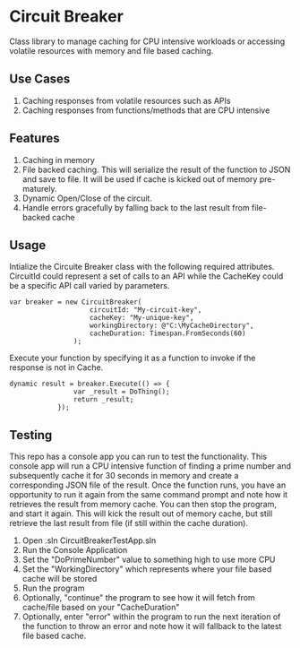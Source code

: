 # Circuit Breaker
Class library to manage caching for CPU intensive workloads or accessing volatile resources with memory and file based caching.

## Use Cases
1. Caching responses from volatile resources such as APIs
2. Caching responses from functions/methods that are CPU intensive

## Features
1. Caching in memory
2. File backed caching. This will serialize the result of the function to JSON and save to file. It will be used if cache is kicked out of memory pre-maturely. 
3. Dynamic Open/Close of the circuit.
4. Handle errors gracefully by falling back to the last result from file-backed cache

## Usage
Intialize the Circuite Breaker class with the following required attributes. CircuitId could represent a set of calls to an API while the CacheKey could be a specific API call varied by parameters.
```
var breaker = new CircuitBreaker(
                    circuitId: "My-circuit-key",
                    cacheKey: "My-unique-key",
                    workingDirectory: @"C:\MyCacheDirectory",
                    cacheDuration: Timespan.FromSeconds(60)
                );
```

Execute your function by specifying it as a function to invoke if the response is not in Cache.
```
dynamic result = breaker.Execute(() => {
                var _result = DoThing();
                return _result;
            });
```

## Testing
This repo has a console app you can run to test the functionality. This console app will run a CPU intensive function of finding a prime number and subsequently cache it for 30 seconds in memory and create a corresponding JSON file of the result. Once the function runs, you have an opportunity to run it again from the same command prompt and note how it retrieves the result from memory cache. You can then stop the program, and start it again. This will kick the result out of memory cache, but still retrieve the last result from file (if still within the cache duration).

1. Open .sln CircuitBreakerTestApp.sln
2. Run the Console Application
3. Set the "DoPrimeNumber" value to something high to use more CPU
4. Set the "WorkingDirectory" which represents where your file based cache will be stored
5. Run the program
6. Optionally, "continue" the program to see how it will fetch from cache/file based on your "CacheDuration"
7. Optionally, enter "error" within the program to run the next iteration of the function to throw an error and note how it will fallback to the latest file based cache.


